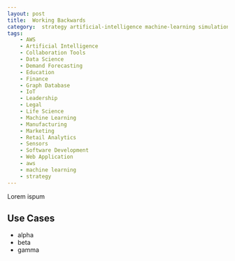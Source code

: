 ```yaml
---
layout: post
title:  Working Backwards
category:  strategy artificial-intelligence machine-learning simulation visualization systems 
tags:
    - AWS
    - Artificial Intelligence
    - Collaboration Tools
    - Data Science
    - Demand Forecasting
    - Education
    - Finance
    - Graph Database
    - IoT
    - Leadership
    - Legal
    - Life Science
    - Machine Learning
    - Manufacturing
    - Marketing
    - Retail Analytics
    - Sensors
    - Software Development
    - Web Application
    - aws
    - machine learning
    - strategy
---
```

Lorem ispum
<!--more-->
## Use Cases
- alpha
- beta
- gamma
